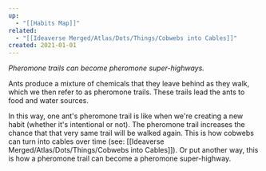 ```yaml
---
up:
  - "[[Habits Map]]"
related:
  - "[[Ideaverse Merged/Atlas/Dots/Things/Cobwebs into Cables]]"
created: 2021-01-01
---
```

 *Pheromone trails can become pheromone super-highways.*

Ants produce a mixture of chemicals that they leave behind as they walk, which we then refer to as pheromone trails. These trails lead the ants to food and water sources.

In this way, one ant's pheromone trail is like when we're creating a new habit (whether it's intentional or not). The pheromone trail increases the chance that that very same trail will be walked again. This is how cobwebs can turn into cables over time (see: [[Ideaverse Merged/Atlas/Dots/Things/Cobwebs into Cables]]). Or put another way, this is how a pheromone trail can become a pheromone super-highway.